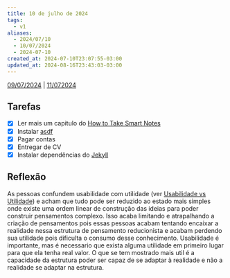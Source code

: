 ```yaml
---
title: 10 de julho de 2024
tags:
  - v1
aliases:
  - 2024/07/10
  - 10/07/2024
  - 2024-07-10
created_at: 2024-07-10T23:07:55-03:00
updated_at: 2024-08-16T23:43:03-03:00
---
```


[09/07/2024](2024-07-09-Quarto_post) | [11/072024](2024-07-10-6.md)

## Tarefas

- [X] Ler mais um capitulo do [How to Take Smart Notes](../../../api/rascunhos/2024/07/08/How_to_Take_Smart_Notes.md)
- [x] Instalar [asdf](../../../api/rascunhos/2024/07/10/asdf.md)
- [x] Pagar contas
- [x] Entregar de CV
- [x] Instalar dependências do [Jekyll](../../../api/ideias/2024/07/10/Jekyll.md)

##  Reflexão

As pessoas confundem usabilidade com utilidade (ver [Usabilidade vs Utilidade](../../../api/sementes/2024/07/10/Usabilidade_vs_Utilidade.md)) e acham que tudo pode ser reduzido ao estado mais simples onde existe uma ordem linear de construção das ideias para poder construir pensamentos complexo. Isso acaba limitando e atrapalhando a criação de pensamentos pois essas pessoas acabam tentando encaixar a realidade nessa estrutura de pensamento reducionista e acabam perdendo sua utilidade pois dificulta o consumo desse conhecimento. Usabilidade é importante, mas é necessario que exista alguma utilidade em primeiro lugar para que ela tenha real valor. O que se tem mostrado mais util é a capacidade da estrutura poder ser capaz de se adaptar à realidade e não a realidade se adaptar na estrutura. 